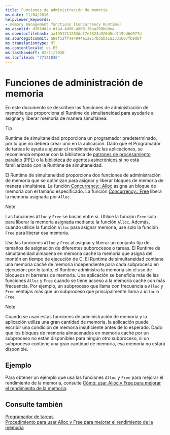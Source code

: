 ```yaml
---
title: Funciones de administración de memoria
ms.date: 11/04/2016
helpviewer_keywords:
- memory management functions [Concurrency Runtime]
ms.assetid: d303dd2a-dfa4-4d90-a508-f6aa290bb9ea
ms.openlocfilehash: aa1951211283ddf7e4823a920d5cdf19bd6d977d
ms.sourcegitcommit: a8ef52ff4a4944a1a257bdaba1a3331607fb8d0f
ms.translationtype: MT
ms.contentlocale: es-ES
ms.lasthandoff: 02/11/2020
ms.locfileid: "77141836"
---
```

# <a name="memory-management-functions"></a>Funciones de administración de memoria

En este documento se describen las funciones de administración de memoria que proporciona el Runtime de simultaneidad para ayudarle a asignar y liberar memoria de manera simultánea.

> [!TIP]
> Runtime de simultaneidad proporciona un programador predeterminado, por lo que no deberá crear uno en la aplicación. Dado que el Programador de tareas le ayuda a ajustar el rendimiento de las aplicaciones, se recomienda empezar con la biblioteca de [patrones de procesamiento paralelo (PPL)](../../parallel/concrt/parallel-patterns-library-ppl.md) o la [biblioteca de agentes asincrónicos](../../parallel/concrt/asynchronous-agents-library.md) si no está familiarizado con la Runtime de simultaneidad.

El Runtime de simultaneidad proporciona dos funciones de administración de memoria que se optimizan para asignar y liberar bloques de memoria de manera simultánea. La función [Concurrency:: Alloc](reference/concurrency-namespace-functions.md#alloc) asigna un bloque de memoria con el tamaño especificado. La función [Concurrency:: Free](reference/concurrency-namespace-functions.md#free) libera la memoria asignada por `Alloc`.

> [!NOTE]
> Las funciones `Alloc` y `Free` se basan entre sí. Utilice la función `Free` solo para liberar la memoria asignada mediante la función `Alloc`. Además, cuando utilice la función `Alloc` para asignar memoria, use solo la función `Free` para liberar esa memoria.

Use las funciones `Alloc` y `Free` al asignar y liberar un conjunto fijo de tamaños de asignación de diferentes subprocesos o tareas. El Runtime de simultaneidad almacena en memoria caché la memoria que asigna del montón en tiempo de ejecución de C. El Runtime de simultaneidad contiene una memoria caché de memoria independiente para cada subproceso en ejecución; por lo tanto, el Runtime administra la memoria sin el uso de bloqueos ni barreras de memoria. Una aplicación se beneficia más de las funciones `Alloc` y `Free` cuando se tiene acceso a la memoria caché con más frecuencia. Por ejemplo, un subproceso que llama con frecuencia a `Alloc` y `Free` ventajas más que un subproceso que principalmente llama a `Alloc` o `Free`.

> [!NOTE]
> Cuando se usan estas funciones de administración de memoria y la aplicación utiliza una gran cantidad de memoria, la aplicación puede escribir una condición de memoria insuficiente antes de lo esperado. Dado que los bloques de memoria almacenados en memoria caché por un subproceso no están disponibles para ningún otro subproceso, si un subproceso contiene una gran cantidad de memoria, esa memoria no estará disponible.

## <a name="example"></a>Ejemplo

Para obtener un ejemplo que usa las funciones `Alloc` y `Free` para mejorar el rendimiento de la memoria, consulte [Cómo: usar Alloc y Free para mejorar el rendimiento de la memoria](../../parallel/concrt/how-to-use-alloc-and-free-to-improve-memory-performance.md).

## <a name="see-also"></a>Consulte también

[Programador de tareas](../../parallel/concrt/task-scheduler-concurrency-runtime.md)<br/>
[Procedimiento para usar Alloc y Free para mejorar el rendimiento de la memoria](../../parallel/concrt/how-to-use-alloc-and-free-to-improve-memory-performance.md)
